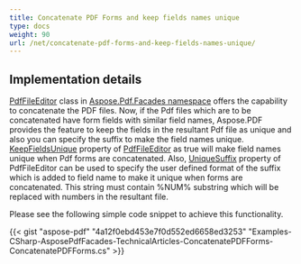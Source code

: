 ```yaml
---
title: Concatenate PDF Forms and keep fields names unique
type: docs
weight: 90
url: /net/concatenate-pdf-forms-and-keep-fields-names-unique/
---
```


## **Implementation details**
[PdfFileEditor](http://www.aspose.com/api/net/pdf/aspose.pdf.facades/pdffileeditor) class in [Aspose.Pdf.Facades namespace](https://docs-qa.aspose.com/display/pdftemp/Aspose.Pdf.Facades+namespace) offers the capability to concatenate the PDF files. Now, if the Pdf files which are to be concatenated have form fields with similar field names, Aspose.PDF provides the feature to keep the fields in the resultant Pdf file as unique and also you can specify the suffix to make the field names unique. [KeepFieldsUnique](http://www.aspose.com/api/net/pdf/aspose.pdf.facades/pdffileeditor/properties/keepfieldsunique) property of [PdfFileEditor](http://www.aspose.com/api/net/pdf/aspose.pdf.facades/pdffileeditor) as true will make field names unique when Pdf forms are concatenated. Also, [UniqueSuffix](http://www.aspose.com/api/net/pdf/aspose.pdf.facades/pdffileeditor/properties/uniquesuffix) property of PdfFileEditor can be used to specify the user defined format of the suffix which is added to field name to make it unique when forms are concatenated. This string must contain %NUM% substring which will be replaced with numbers in the resultant file.

Please see the following simple code snippet to achieve this functionality.



{{< gist "aspose-pdf" "4a12f0ebd453e7f0d552ed6658ed3253" "Examples-CSharp-AsposePdfFacades-TechnicalArticles-ConcatenatePDFForms-ConcatenatePDFForms.cs" >}}
